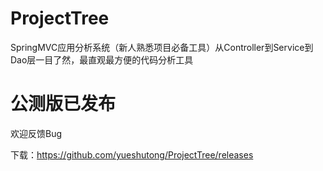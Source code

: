 # ProjectTree
SpringMVC应用分析系统（新人熟悉项目必备工具）从Controller到Service到Dao层一目了然，最直观最方便的代码分析工具

# 公测版已发布

欢迎反馈Bug 

下载：https://github.com/yueshutong/ProjectTree/releases
